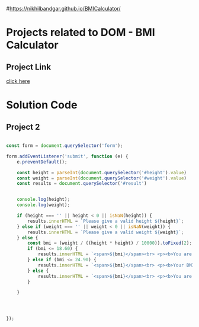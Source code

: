 
#https://nikhilbandgar.github.io/BMICalculator/
# Projects related to DOM - BMI Calculator

## Project Link
[click here](https://nikhilbandgar.github.io/BMICalculator/)

# Solution Code

## Project 2

```javascript

const form = document.querySelector('form');

form.addEventListener('submit', function (e) {
    e.preventDefault();

    const height = parseInt(document.querySelector('#height').value)
    const weight = parseInt(document.querySelector('#weight').value)
    const results = document.querySelector('#result')


    console.log(height);
    console.log(weight);

    if (height === '' || height < 0 || isNaN(height)) {
        results.innerHTML = `Please give a valid height ${height}`;
    } else if (weight === '' || weight < 0 || isNaN(weight)) {
        results.innerHTML = `Please give a valid weight ${weight}`;
    } else {
        const bmi = (weight / ((height * height) / 10000)).toFixed(2);
        if (bmi <= 18.60) {
            results.innerHTML = `<span>${bmi}</span><br> <p><b>You are Underweight`;
        } else if (bmi <= 24.90) {
            results.innerHTML = `<span>${bmi}</span><br> <p><b>Your BMI is normal`;
        } else {
            results.innerHTML = `<span>${bmi}</span><br> <p><b>You are Overweight`;
        }

    }




});

```
